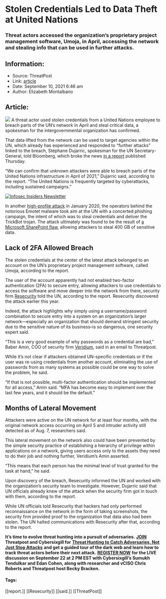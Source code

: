 # Stolen Credentials Led to Data Theft at United Nations
### Threat actors accessed the organization’s proprietary project management software, Umoja, in April, accessing the network and stealing info that can be used in further attacks.

## Information:
+ Source: ThreatPost
+ Link: [article](https://kasperskycontenthub.com/threatpost-global/?p=169357)
+ Date: September 10, 2021  6:46 am
+ Author: Elizabeth Montalbano


## Article:
![](https://media.threatpost.com/wp-content/uploads/sites/103/2021/09/10064209/United-Nations.jpg)
A threat actor used stolen credentials from a United Nations employee to breach parts of the UN’s network in April and steal critical data, a spokesman for the intergovernmental organization has confirmed.


That data lifted from the network can be used to target agencies within the UN, which already has experienced and responded to “further attacks” linked to the breach, Stéphane Dujarric, spokesman for the UN Secretary-General, told Bloomberg, which broke the news [in a report](https://www.bloomberg.com/news/articles/2021-09-09/united-nations-computers-breached-by-hackers-earlier-this-year) published Thursday.


“We can confirm that unknown attackers were able to breach parts of the United Nations infrastructure in April of 2021,” Dujarric said, according to the report. “The United Nations is frequently targeted by cyberattacks, including sustained campaigns.”


[![Infosec Insiders Newsletter](https://media.threatpost.com/wp-content/uploads/sites/103/2021/07/10165815/infosec_insiders_in_article_promo.png)](https://threatpost.com/infosec-insider-subscription-page/?utm_source=ART&utm_medium=ART&utm_campaign=InfosecInsiders_Newsletter_Promo/)


In another [high-profile attack](https://threatpost.com/un-weathers-emotet-trickbot-malware/151894/) in January 2020, the operators behind the notorious Emotet malware took aim at the UN with a concerted phishing campaign, the intent of which was to steal credentials and deliver the TrickBot trojan. The attack ultimately was found to be the result of [a Microsoft SharePoint flaw](https://threatpost.com/un-hack-microsoft-sharepoint-flaw/152378/), allowing attackers to steal 400 GB of sensitive data.


**Lack of 2FA Allowed Breach**
------------------------------


The stolen credentials at the center of the latest attack belonged to an account on the UN’s proprietary project management software, called Umoja, according to the report.


The user of the account apparently had not enabled two-factor authentication (2FA) to secure entry, allowing attackers to use credentials to access the software and move deeper into the network from there, security firm [Resecurity](https://resecurity.com/) told the UN, according to the report. Resecurity discovered the attack earlier this year.


Indeed, the attack highlights why simply using a username/password combination to secure entry into a system on an organization’s larger network—especially an organization that should demand stringent security due to the sensitive nature of its business–is so dangerous, one security expert said.


“This is a very good example of why passwords as a credential are bad,” Baber Amin, COO of security firm [Veridium](https://u7061146.ct.sendgrid.net/ls/click?upn=4tNED-2FM8iDZJQyQ53jATUUMYXilFMGtePrfY-2FbOK7R6aoycqj5WUS5bFXDX9OKroahmx_6bll2uIcECOBsx1gx1IC2zx-2FnKyCXka4AgKvEYqpnW0-2BDbBUicS42bKww9XV5LeOm8YSoCZbw6XkWDSfAMcb8GJOp9iX7pVlW-2BkiIYpN1sif0KFuJYXLhOJYPn-2B9Sn-2BaMVDP86ZQaceQhtYhwIVJmp4uyF4UXpuAxL7XhdETx6wDrqYa9dP8BMjj2O6WFJRdu8eTqE1aajM6KDVwLvJmEkn7MVo-2FctrVI-2Fz-2FlYt4kS7op3IsGbUWjZZYAA0TPKxmpFXYYS-2BKQHy9mngyuhswUOg69hobXZ0lFOEB1E5jZ7jrt4bMY10JdZyv3wGacrAG7dEShdhdlrFzhounFZ5AqMWAsONqwUuf2PYXpAkRQBw-3D), said in an email to Threatpost.


While it’s not clear if attackers obtained UN-specific credentials or if the user was re-using credentials from another account, eliminating the use of passwords from as many systems as possible could be one way to solve the problem, he said.


“If that is not possible, multi-factor authentication should be implemented for all access,” Amin said. “MFA has become easy to implement over the last few years, and it should be the default.”


**Months of Lateral Movement**
------------------------------


Attackers were active on the UN network for at least four months, with the original network access occurring on April 5 and intruder activity still detected as of Aug. 7, researchers said.


This lateral movement on the network also could have been prevented by the simple security practice of establishing a hierarchy of privilege within applications on a network, giving users access only to the assets they need to do their job and nothing further, Veridium’s Amin asserted.


“This means that each person has the minimal level of trust granted for the task at hand,” he said.


Upon discovery of the breach, Resecurity informed the UN and worked with the organization’s security team to investigate. However, Dujarric said that UN officials already knew of the attack when the security firm got in touch with them, according to the report.


While UN officials told Resecurity that hackers had only performed reconnaissance on the network in the form of taking screenshots, the security firm provided proof to the organization that data also had been stolen. The UN halted communications with Resecurity after that, according to the report.


**It’s time to evolve threat hunting into a pursuit of adversaries.** [**JOIN**](https://threatpost.com/webinars/threat-hunting-catch-adversaries/?utm_source=ART&utm_medium=ART&utm_campaign=September_Cybersixgill_Webinar) **Threatpost and Cybersixgill for** [**Threat Hunting to Catch Adversaries, Not Just Stop Attacks**](https://threatpost.com/webinars/threat-hunting-catch-adversaries/?utm_source=ART&utm_medium=ART&utm_campaign=September_Cybersixgill_Webinar) **and get a guided tour of the dark web and learn how to track threat actors before their next attack.** [**REGISTER NOW**](https://threatpost.com/webinars/threat-hunting-catch-adversaries/?utm_source=ART&utm_medium=ART&utm_campaign=September_Cybersixgill_Webinar) **for the LIVE discussion on September 22 at 2 PM EST with Cybersixgill’s Sumukh Tendulkar and Edan Cohen, along with researcher and vCISO Chris Roberts and Threatpost host Becky Bracken.**




#### Tags:
[[report.]] [[Resecurity]] [[said.]] [[ThreatPost]]
